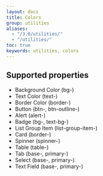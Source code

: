 ```yaml
---
layout: docs
title: Colors
group: utilities
aliases:
  - "/3.0/utilities/"
  - "/utilities/"
toc: true
keywords: utilities, colors
---
```


<div class="row">
  <div id="defaultColorOptions" class="theme-colors-container d-flex flex-wrap mb-4">
  </div>
</div>

## Supported properties

<div class="row">
  <div class="col-md-12">
    <ul class="list-group">
      <li class="list-group-item border-0">Background Color <span class="text-purple">(bg-)</span></li>
      <li class="list-group-item border-0">Text Color <span class="text-purple">(text-)</span></li>
      <li class="list-group-item border-0">Border Color <span class="text-purple">(border-)</span></li>
      <li class="list-group-item border-0">Button <span class="text-purple">(btn-, btn-outline-)</span></li>
      <li class="list-group-item border-0">Alert <span class="text-purple">(alert-)</span></li>
      <li class="list-group-item border-0">Badge <span class="text-purple">(bg-, text-bg-)</span></li>
      <li class="list-group-item border-0">List Group Item <span class="text-purple">(list-group-item-)</span></li>
      <li class="list-group-item border-0">Card <span class="text-purple">(border-)</span></li>
      <li class="list-group-item border-0">Spinner <span class="text-purple">(spinner-)</span></li>
      <li class="list-group-item border-0">Table <span class="text-purple">(table-)</span></li>
      <li class="list-group-item border-0">Tab <span class="text-purple">(base-, primary-)</span></li>
      <li class="list-group-item border-0">Select <span class="text-purple">(base-, primary-)</span></li>
      <li class="list-group-item border-0">Text Field <span class="text-purple">(base-, primary-)</span></li>
    </ul>
  </div>
</div>
